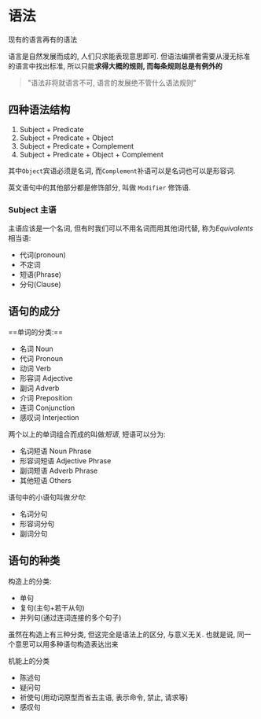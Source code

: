 # 语法
现有的语言再有的语法

语言是自然发展而成的, 人们只求能表现意思即可. 但语法编撰者需要从漫无标准的语言中找出标准, 所以只能**求得大概的规则, 而每条规则总是有例外的**


> "语法非将就语言不可, 语言的发展绝不管什么语法规则"

## 四种语法结构
1. Subject + Predicate
2. Subject + Predicate + Object
3. Subject + Predicate + Complement
4. Subject + Predicate + Object + Complement

其中`Object`宾语必须是名词, 而`Complement`补语可以是名词也可以是形容词.

英文语句中的其他部分都是修饰部分, 叫做 `Modifier` 修饰语.

### Subject 主语
主语应该是一个名词, 但有时我们可以不用名词而用其他词代替, 称为*Equivalents*相当语:
- 代词(pronoun)
- 不定词
- 短语(Phrase)
- 分句(Clause)



## 语句的成分
==单词的分类:==
- 名词 Noun
- 代词 Pronoun
- 动词 Verb
- 形容词 Adjective
- 副词 Adverb
- 介词 Preposition
- 连词 Conjunction
- 感叹词 Interjection


两个以上的单词组合而成的叫做*短语*, 短语可以分为:
- 名词短语 Noun Phrase
- 形容词短语 Adjective Phrase
- 副词短语 Adverb Phrase
- 其他短语 Others

语句中的小语句叫做*分句*:
- 名词分句
- 形容词分句
- 副词分句

## 语句的种类
构造上的分类:
- 单句
- 复句(主句+若干从句)
- 并列句(通过连词连接的多个句子)


虽然在构造上有三种分类, 但这完全是语法上的区分, 与意义无关. 也就是说, 同一个意思可以用多种语句构造表达出来

机能上的分类
- 陈述句
- 疑问句
- 祈使句(用动词原型而省去主语, 表示命令, 禁止, 请求等)
- 感叹句


 